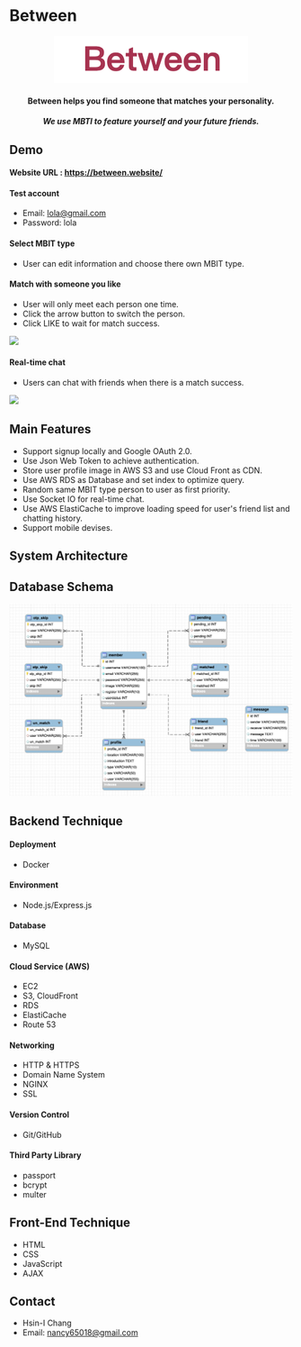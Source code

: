 # Between

<div align="center">
  <a href="https://between.website/">
    <img src="public/img/logo.png"/>
  </a>
  <h4>Between helps you find someone that matches your personality.</h4>
  <h5>We use MBTI to feature yourself and your future friends.</h5>
</div>

## Demo
#### Website URL : https://between.website/
#### Test account
- Email: lola@gmail.com
- Password: lola
    
#### Select MBIT type
- User can edit information and choose there own MBIT type.
  
#### Match with someone you like
- User will only meet each person one time.
- Click the arrow button to switch the person.
- Click LIKE to wait for match success. 
<img src="public/img/match.gif"/>
    
#### Real-time chat
- Users can chat with friends when there is a match success.    
<img src="public/img/chat.gif"/>     
    
## Main Features
- Support signup locally and Google OAuth 2.0.
- Use Json Web Token to achieve authentication.
- Store user profile image in AWS S3 and use Cloud Front as CDN.
- Use AWS RDS as Database and set index to optimize query.
- Random same MBIT type person to user as first priority.
- Use Socket IO for real-time chat.
- Use AWS ElastiCache to improve loading speed for user's friend list and chatting history.
- Support mobile devises.


## System Architecture
    
## Database Schema
<img src="public/img/schema.png"/>
    
## Backend Technique
#### Deployment
- Docker

#### Environment
- Node.js/Express.js

#### Database
- MySQL

#### Cloud Service (AWS)
- EC2
- S3, CloudFront
- RDS
- ElastiCache
- Route 53

#### Networking
- HTTP & HTTPS
- Domain Name System
- NGINX
- SSL

#### Version Control
- Git/GitHub

#### Third Party Library 
- passport
- bcrypt
- multer

## Front-End Technique
- HTML
- CSS
- JavaScript
- AJAX

## Contact
- Hsin-I Chang
- Email: nancy65018@gmail.com
